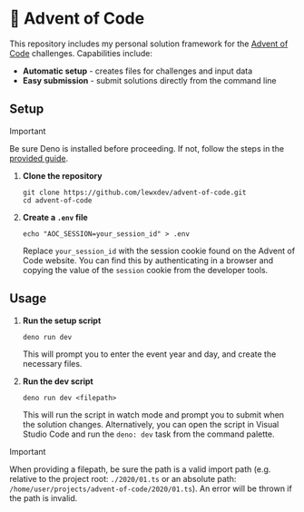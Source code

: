 # 🎄 Advent of Code

This repository includes my personal solution framework for the
[Advent of Code](https://adventofcode.com) challenges. Capabilities include:

- **Automatic setup** - creates files for challenges and input data
- **Easy submission** - submit solutions directly from the command line

## Setup

> [!IMPORTANT]
> Be sure Deno is installed before proceeding. If not, follow the steps in the
> [provided guide](https://docs.deno.com/runtime/getting_started/installation/).

1. **Clone the repository**

   ```shell
   git clone https://github.com/lewxdev/advent-of-code.git
   cd advent-of-code
   ```

1. **Create a `.env` file**

   ```shell
   echo "AOC_SESSION=your_session_id" > .env
   ```

   Replace `your_session_id` with the session cookie found on the Advent of Code
   website. You can find this by authenticating in a browser and copying the
   value of the `session` cookie from the developer tools.

## Usage

1. **Run the setup script**

   ```shell
   deno run dev
   ```

   This will prompt you to enter the event year and day, and create the
   necessary files.

1. **Run the dev script**

   ```shell
   deno run dev <filepath>
   ```

   This will run the script in watch mode and prompt you to submit when the
   solution changes. Alternatively, you can open the script in Visual Studio
   Code and run the `deno: dev` task from the command palette.

> [!IMPORTANT]
> When providing a filepath, be sure the path is a valid import path (e.g.
> relative to the project root: `./2020/01.ts` or an absolute path:
> `/home/user/projects/advent-of-code/2020/01.ts`). An error will be thrown
> if the path is invalid.